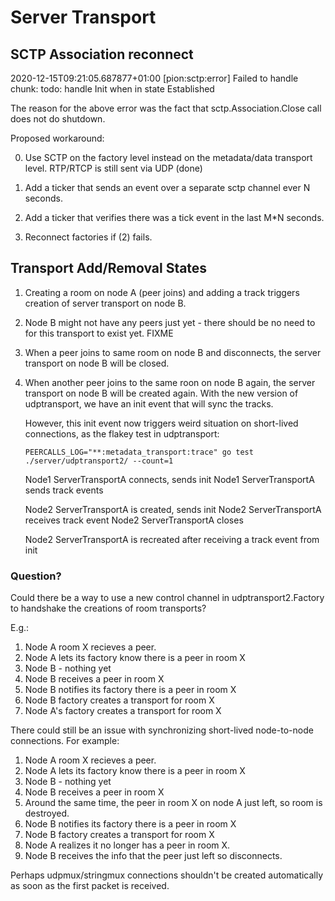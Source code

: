 # Server Transport

## SCTP Association reconnect

2020-12-15T09:21:05.687877+01:00 [pion:sctp:error] Failed to handle chunk: todo: handle Init when in state Established

The reason for the above error was the fact that sctp.Association.Close call
does not do shutdown.

Proposed workaround:

0. Use SCTP on the factory level instead on the metadata/data transport level.
   RTP/RTCP is still sent via UDP (done)

1. Add a ticker that sends an event over a separate sctp channel ever N
   seconds.
2. Add a ticker that verifies there was a tick event in the last M*N seconds.
3. Reconnect factories if (2) fails.

## Transport Add/Removal States

1. Creating a room on node A (peer joins) and adding a track triggers creation
   of server transport on node B.
2. Node B might not have any peers just yet - there should be no need to for
   this transport to exist yet. FIXME
3. When a peer joins to same room on node B and disconnects, the server
   transport on node B will be closed.
4. When another peer joins to the same roon on node B again, the server
   transport on node B will be created again. With the new version of
   udptransport, we have an init event that will sync the tracks.

   However, this init event now triggers weird situation on short-lived
   connections, as the flakey test in udptransport:

   ```console
   PEERCALLS_LOG="**:metadata_transport:trace" go test ./server/udptransport2/ --count=1
   ```

   Node1 ServerTransportA connects, sends init
   Node1 ServerTransportA sends track events

   Node2 ServerTransportA is created, sends init
   Node2 ServerTransportA receives track event
   Node2 ServerTransportA closes

   Node2 ServerTransportA is recreated after receiving a track event from init

### Question?

Could there be a way to use a new control channel in udptransport2.Factory to
handshake the creations of room transports?

E.g.:

1. Node A room X recieves a peer.
2. Node A lets its factory know there is a peer in room X
3. Node B - nothing yet
4. Node B receives a peer in room X
5. Node B notifies its factory there is a peer in room X
6. Node B factory creates a transport for room X
7. Node A's factory creates a transport for room X

There could still be an issue with synchronizing short-lived node-to-node
connections. For example:

1. Node A room X recieves a peer.
2. Node A lets its factory know there is a peer in room X
3. Node B - nothing yet
4. Node B receives a peer in room X
5. Around the same time, the peer in room X on node A just left, so room is destroyed.
6. Node B notifies its factory there is a peer in room X
7. Node B factory creates a transport for room X
8. Node A realizes it no longer has a peer in room X.
9. Node B receives the info that the peer just left so disconnects.

Perhaps udpmux/stringmux connections shouldn't be created automatically as soon
as the first packet is received.
